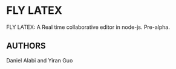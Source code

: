 FLY LATEX
=========

FLY LATEX: A Real time collaborative editor in node-js. Pre-alpha.

AUTHORS
-------
Daniel Alabi and Yiran Guo
